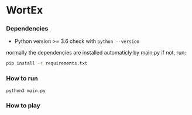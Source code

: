 # WortEx

<!-- TODO description -->

### Dependencies

- Python version >= 3.6
  check with `python --version`

normally the dependencies are installed automaticly by main.py
if not, run:
```bash
pip install -r requirements.txt
```

### How to run
```bash
python3 main.py
```

### How to play
